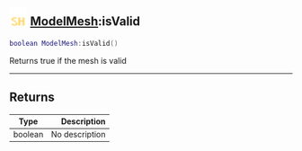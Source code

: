 ## <img src="../../.gitbook/assets/shared.png" width="32" height="32" /> [ModelMesh](../modelmesh/README.md):isValid

```lua
boolean ModelMesh:isValid()
```

Returns true if the mesh is valid

------
## Returns

| Type   | Description |
| ------ | ----------: |
| boolean | No description |

